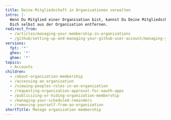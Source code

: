 ```yaml
---
title: Deine Mitgliedschaft in Organisationen verwalten
intro: |-
  Wenn Du Mitglied einer Organisation bist, kannst Du Deine Mitgliedschaft veröffentlichen oder ausblenden, die Rollen anderer Benutzer anzeigen und 
  Dich selbst aus der Organisation entfernen.
redirect_from:
  - /articles/managing-your-membership-in-organizations
  - /github/setting-up-and-managing-your-github-user-account/managing-your-membership-in-organizations
versions:
  fpt: '*'
  ghes: '*'
  ghae: '*'
topics:
  - Accounts
children:
  - /about-organization-membership
  - /accessing-an-organization
  - /viewing-peoples-roles-in-an-organization
  - /requesting-organization-approval-for-oauth-apps
  - /publicizing-or-hiding-organization-membership
  - /managing-your-scheduled-reminders
  - /removing-yourself-from-an-organization
shortTitle: Manage organization membership
---
```


